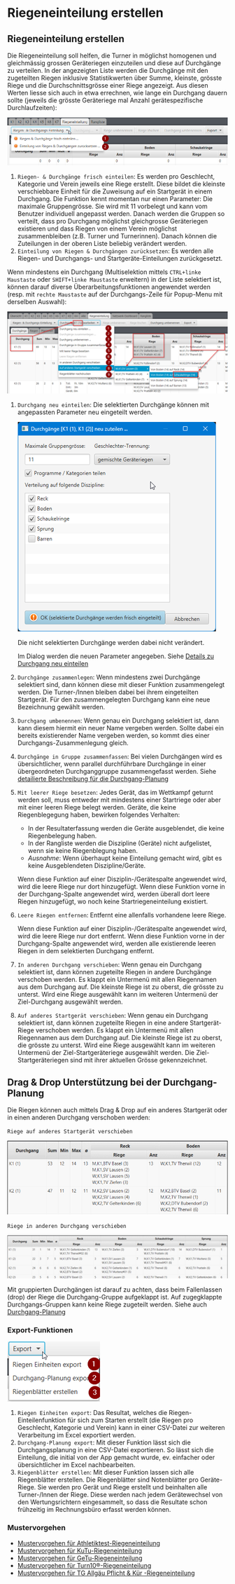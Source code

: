 # Riegeneinteilung erstellen

## Riegeneinteilung erstellen <a href="#riegeneinteilung-erstellen" id="riegeneinteilung-erstellen"></a>

Die Riegeneinteilung soll helfen, die Turner in möglichst homogenen und gleichmässig grossen Geräteriegen einzuteilen und diese auf Durchgänge zu verteilen. In der angezeigten Liste werden die Durchgänge mit den zugeteilten Riegen inklusive Statistikwerten über Summe, kleinste, grösste Riege und die Durchschnittsgrösse einer Riege angezeigt. Aus diesen Werten liesse sich auch in etwa errechnen, wie lange ein Durchgang dauern sollte (jeweils die grösste Geräteriege mal Anzahl gerätespezifische Durchlaufzeiten):

![](<../../assets/suggest-riegen-planning (2).png>)

1. `Riegen- & Durchgänge frisch einteilen`: Es werden pro Geschlecht, Kategorie und Verein jeweils eine Riege erstellt. Diese bildet die kleinste verschiebbare Einheit für die Zuweisung auf ein Startgerät in einem Durchgang. Die Funktion kennt momentan nur einen Parameter: Die maximale Gruppengrösse. Sie wird mit 11 vorbelegt und kann vom Benutzer individuell angepasst werden. Danach werden die Gruppen so verteilt, dass pro Durchgang möglichst gleichgrosse Geräteriegen existieren und dass Riegen von einem Verein möglichst zusammenbleiben (z.B. Turner und Turnerinnen). Danach können die Zuteilungen in der oberen Liste beliebig verändert werden.
2. `Einteilung von Riegen & Durchgängen zurücksetzen`: Es werden alle Riegen- und Durchgangs- und Startgeräte-Einteilungen zurückgesetzt.

Wenn mindestens ein Durchgang (Multiselektion mittels `CTRL+linke Maustaste` oder `SHIFT+linke Maustaste` erweitern) in der Liste selektiert ist, können darauf diverse Überarbeitungsfunktionen angewendet werden (resp. mit `rechte Maustaste` auf der Durchgangs-Zeile für Popup-Menu mit derselben Auswahl):

![](../../assets/edit-riegen-planning.png)

1.  `Durchgang neu einteilen`: Die selektierten Durchgänge können mit angepassten Parameter neu eingeteilt werden.

    ![](<../../assets/durchgang-partiell-neuverteilen (1).png>)

    Die nicht selektierten Durchgänge werden dabei nicht verändert.

    Im Dialog werden die neuen Parameter angegeben. Siehe [Details zu Durchgang neu einteilen](durchgang-neu-einteilen.md)
2. `Durchgänge zusammenlegen`: Wenn mindestens zwei Durchgänge selektiert sind, dann können diese mit dieser Funktion zusammengelegt werden. Die Turner-/Innen bleiben dabei bei ihrem eingeteilten Startgerät. Für den zusammengelegten Durchgang kann eine neue Bezeichnung gewählt werden.
3. `Durchgang umbenennen`: Wenn genau ein Durchgang selektiert ist, dann kann diesem hiermit ein neuer Name vergeben werden. Sollte dabei ein bereits existierender Name vergeben werden, so kommt dies einer Durchgangs-Zusammenlegung gleich.
4. `Durchgänge in Gruppe zusammenfassen`: Bei vielen Durchgängen wird es übersichtlicher, wenn parallel durchführbare Durchgänge in einer übergeordneten Durchganggruppe zusammengefasst werden. Siehe [detailierte Beschreibung für die Durchgang-Planung](durchgang-planung.md)
5.  `Mit leerer Riege besetzen`: Jedes Gerät, das im Wettkampf geturnt werden soll, muss entweder mit mindestens einer Startriege oder aber mit einer leeren Riege belegt werden. Geräte, die keine Riegenblegegung haben, bewirken folgendes Verhalten:

    * In der Resultaterfassung werden die Geräte ausgeblendet, die keine Riegenbelegung haben.
    * In der Rangliste werden die Diszipline (Geräte) nicht aufgelistet, wenn sie keine Riegenblegung haben.
    * _Ausnahme_: Wenn überhaupt keine Einteilung gemacht wird, gibt es keine Ausgeblendeten Diszipline/Geräte.

    Wenn diese Funktion auf einer Disziplin-/Gerätespalte angewendet wird, wird die leere Riege nur dort hinzugefügt. Wenn diese Funktion vorne in der Durchgang-Spalte angewendet wird, werden überall dort leere Riegen hinzugefügt, wo noch keine Startriegeneinteilung existiert.
6.  `Leere Riegen entfernen`: Entfernt eine allenfalls vorhandene leere Riege.

    Wenn diese Funktion auf einer Disziplin-/Gerätespalte angewendet wird, wird die leere Riege nur dort entfernt. Wenn diese Funktion vorne in der Durchgang-Spalte angewendet wird, werden alle existierende leeren Riegen in dem selektierten Durchgang entfernt.
7. `In anderen Durchgang verschieben`: Wenn genau ein Durchgang selektiert ist, dann können zugeteilte Riegen in andere Durchgänge verschoben werden. Es klappt ein Untermenü mit allen Riegennamen aus dem Durchgang auf. Die kleinste Riege ist zu oberst, die grösste zu unterst. Wird eine Riege ausgewählt kann im weiteren Untermenü der Ziel-Durchgang ausgewählt werden.
8. `Auf anderes Startgerät verschieben`: Wenn genau ein Durchgang selektiert ist, dann können zugeteilte Riegen in eine andere Startgerät-Riege verschoben werden. Es klappt ein Untermenü mit allen Riegennamen aus dem Durchgang auf. Die kleinste Riege ist zu oberst, die grösste zu unterst. Wird eine Riege ausgewählt kann im weiteren Untermenü der Ziel-Startgeräteriege ausgewählt werden. Die Ziel-Startgeräteriegen sind mit ihrer aktuellen Grösse gekennzeichnet.

## Drag & Drop Unterstützung bei der Durchgang-Planung

Die Riegen können auch mittels Drag & Drop auf ein anderes Startgerät oder in einen anderen Durchgang verschoben werden:

`Riege auf anderes Startgerät verschieben`

![Riegen & Durchgänge Einteilung nachbearbeiten](../../assets/drag-drop-startgeraetriege.gif)

`Riege in anderen Durchgang verschieben`

![Riegen & Durchgänge Einteilung nachbearbeiten](../../assets/drag-drop-durchg.gif)

Mit gruppierten Durchgängen ist darauf zu achten, dass beim Fallenlassen (drop) der Riege die Durchgang-Gruppe aufgeklappt ist. Auf zugegklappte Durchgangs-Gruppen kann keine Riege zugeteilt werden. Siehe auch [Durchgang-Planung](durchgang-planung.md)

### Export-Funktionen

![](../../assets/riegen-export-funktionen.png)

1. `Riegen Einheiten export`: Das Resultat, welches die Riegen-Einteilenfunktion für sich zum Starten erstellt (die Riegen pro Geschlecht, Kategorie und Verein) kann in einer CSV-Datei zur weiteren Verarbeitung im Excel exportiert werden.
2. `Durchgang-Planung export`: Mit dieser Funktion lässt sich die Durchgangsplanung in eine CSV-Datei exportieren. So lässt sich die Einteilung, die initial von der App gemacht wurde, ev. einfacher oder übersichtlicher im Excel nachbearbeiten.
3. `Riegenblätter erstellen`: Mit dieser Funktion lassen sich alle Riegenblätter erstellen. Die Riegenblätter sind Notenblätter pro Geräte-Riege. Sie werden pro Gerät und Riege erstellt und beinhalten alle Turner-/Innen der Riege. Diese werden nach jedem Gerätewechsel von den Wertungsrichtern eingesammelt, so dass die Resultate schon frühzeitig im Rechnungsbüro erfasst werden können.

### Mustervorgehen

* [Mustervorgehen für Athletiktest-Riegeneinteilung](riegeneinteilung\_erstellen\_mustervorgehen\_att.md)
* [Mustervorgehen für KuTu-Riegeneinteilung](riegeneinteilung\_erstellen\_mustervorgehen\_kutu.md)
* [Mustervorgehen für GeTu-Riegeneinteilung](riegeneinteilung\_erstellen\_mustervorgehen\_getu.md)
* [Mustervorgehen für Turn10®-Riegeneinteilung](riegeneinteilung\_erstellen\_mustervorgehen\_turn10.md)
* [Mustervorgehen für TG Allgäu Pflicht & Kür -Riegeneinteilung](riegeneinteilung\_erstellen\_mustervorgehen\_tgallgaeu.md)

